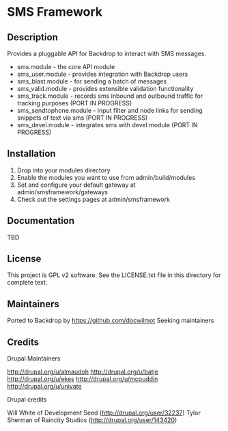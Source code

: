 SMS Framework
=============
Description
-----------

Provides a pluggable API for Backdrop to interact with SMS messages. 

- sms.module - the core API module
- sms_user.module - provides integration with Backdrop users
- sms_blast.module - for sending a batch of messages
- sms_valid.module - provides extensible validation functionality
- sms_track.module - records sms inbound and outbound traffic for tracking purposes (PORT IN PROGRESS)
- sms_sendtophone.module - input filter and node links for sending snippets of text via sms (PORT IN PROGRESS)
- sms_devel.module - integrates sms with devel module (PORT IN PROGRESS)


Installation
-----------
1. Drop into your modules directory
2. Enable the modules you want to use from admin/build/modules
3. Set and configure your default gateway at admin/smsframework/gateways
4. Check out the settings pages at admin/smsframework

Documentation
-----------
TBD

License
-------

This project is GPL v2 software. See the LICENSE.txt file in this directory for
complete text.


Maintainers
-----------
Ported to Backdrop by https://github.com/docwilmot
Seeking maintainers

Credits
-------
Drupal Maintainers

http://drupal.org/u/almaudoh
http://drupal.org/u/batje
http://drupal.org/u/ekes
http://drupal.org/u/mcpuddin
http://drupal.org/u/univate

Drupal credits

Will White of Development Seed (http://drupal.org/user/32237)
Tylor Sherman of Raincity Studios (http://drupal.org/user/143420)